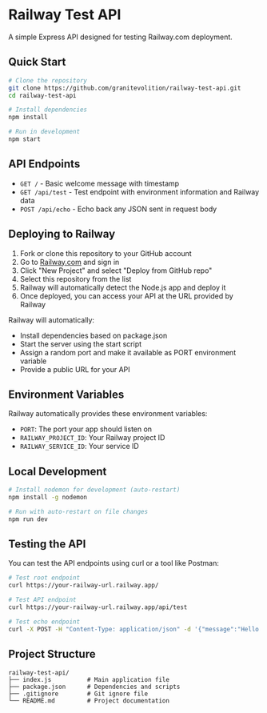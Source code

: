 # Railway Test API

A simple Express API designed for testing Railway.com deployment.

## Quick Start

```bash
# Clone the repository
git clone https://github.com/granitevolition/railway-test-api.git
cd railway-test-api

# Install dependencies
npm install

# Run in development
npm start
```

## API Endpoints

- `GET /` - Basic welcome message with timestamp
- `GET /api/test` - Test endpoint with environment information and Railway data
- `POST /api/echo` - Echo back any JSON sent in request body

## Deploying to Railway

1. Fork or clone this repository to your GitHub account
2. Go to [Railway.com](https://railway.app/) and sign in
3. Click "New Project" and select "Deploy from GitHub repo"
4. Select this repository from the list
5. Railway will automatically detect the Node.js app and deploy it
6. Once deployed, you can access your API at the URL provided by Railway

Railway will automatically:
- Install dependencies based on package.json
- Start the server using the start script
- Assign a random port and make it available as PORT environment variable
- Provide a public URL for your API

## Environment Variables

Railway automatically provides these environment variables:
- `PORT`: The port your app should listen on
- `RAILWAY_PROJECT_ID`: Your Railway project ID
- `RAILWAY_SERVICE_ID`: Your service ID

## Local Development

```bash
# Install nodemon for development (auto-restart)
npm install -g nodemon

# Run with auto-restart on file changes
npm run dev
```

## Testing the API

You can test the API endpoints using curl or a tool like Postman:

```bash
# Test root endpoint
curl https://your-railway-url.railway.app/

# Test API endpoint
curl https://your-railway-url.railway.app/api/test

# Test echo endpoint
curl -X POST -H "Content-Type: application/json" -d '{"message":"Hello Railway"}' https://your-railway-url.railway.app/api/echo
```

## Project Structure

```
railway-test-api/
├── index.js          # Main application file
├── package.json      # Dependencies and scripts
├── .gitignore        # Git ignore file
└── README.md         # Project documentation
```
